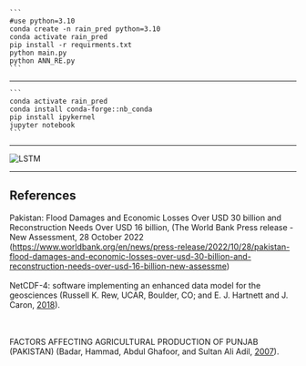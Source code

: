 ````
```
#use python=3.10
conda create -n rain_pred python=3.10
conda activate rain_pred
pip install -r requirments.txt
python main.py
python ANN_RE.py
```
````

-----

````
```
conda activate rain_pred
conda install conda-forge::nb_conda
pip install ipykernel
jupyter notebook
```
````

-----

![LSTM](https://github.com/irfan112/Enhancing-Heavy-Rainfall-Prediction/assets/34466333/d088144c-b64d-480d-bb18-406bae2cc81b)


-----

## References

Pakistan: Flood Damages and Economic Losses Over USD 30 billion and Reconstruction Needs Over USD 16 billion, 
(The World Bank Press release - New Assessment, 28 October 2022 (https://www.worldbank.org/en/news/press-release/2022/10/28/pakistan-flood-damages-and-economic-losses-over-usd-30-billion-and-reconstruction-needs-over-usd-16-billion-new-assessme) 
<br/><br/>
NetCDF-4: software implementing an enhanced data model for the geosciences
(Russell K. Rew, UCAR, Boulder, CO; and E. J. Hartnett and J. Caron, [2018](https://ams.confex.com/ams/Annual2006/techprogram/paper_104931.htm)).


<br/><br/>
FACTORS AFFECTING AGRICULTURAL PRODUCTION OF PUNJAB (PAKISTAN)
(Badar, Hammad, Abdul Ghafoor, and Sultan Ali Adil, [2007](https://pakjas.com.pk/papers/303.pdf)).

